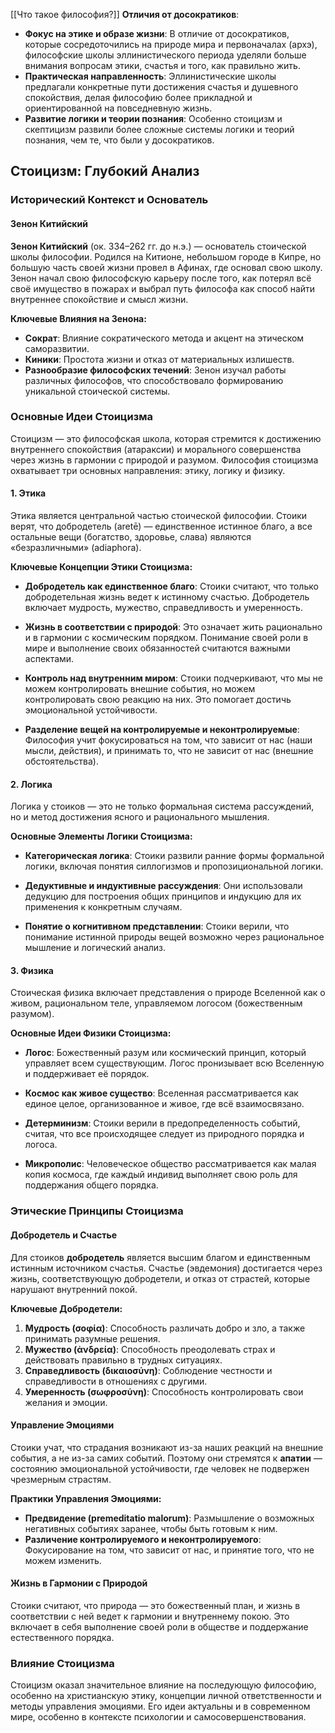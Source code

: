 [[Что такое философия?]]
**Отличия от досократиков**:

- **Фокус на этике и образе жизни**: В отличие от досократиков, которые сосредоточились на природе мира и первоначалах (архэ), философские школы эллинистического периода уделяли больше внимания вопросам этики, счастья и того, как правильно жить.
- **Практическая направленность**: Эллинистические школы предлагали конкретные пути достижения счастья и душевного спокойствия, делая философию более прикладной и ориентированной на повседневную жизнь.
- **Развитие логики и теории познания**: Особенно стоицизм и скептицизм развили более сложные системы логики и теорий познания, чем те, что были у досократиков.
## Стоицизм: Глубокий Анализ

### Исторический Контекст и Основатель

#### Зенон Китийский

**Зенон Китийский** (ок. 334–262 гг. до н.э.) — основатель стоической школы философии. Родился на Китионе, небольшом городе в Кипре, но большую часть своей жизни провел в Афинах, где основал свою школу. Зенон начал свою философскую карьеру после того, как потерял всё своё имущество в пожарах и выбрал путь философа как способ найти внутреннее спокойствие и смысл жизни.

**Ключевые Влияния на Зенона:**

- **Сократ**: Влияние сократического метода и акцент на этическом саморазвитии.
- **Киники**: Простота жизни и отказ от материальных излишеств.
- **Разнообразие философских течений**: Зенон изучал работы различных философов, что способствовало формированию уникальной стоической системы.

### Основные Идеи Стоицизма

Стоицизм — это философская школа, которая стремится к достижению внутреннего спокойствия (атараксии) и морального совершенства через жизнь в гармонии с природой и разумом. Философия стоицизма охватывает три основных направления: этику, логику и физику.

#### 1. Этика

Этика является центральной частью стоической философии. Стоики верят, что добродетель (aretē) — единственное истинное благо, а все остальные вещи (богатство, здоровье, слава) являются «безразличными» (adiaphora).

**Ключевые Концепции Этики Стоицизма:**

- **Добродетель как единственное благо**: Стоики считают, что только добродетельная жизнь ведет к истинному счастью. Добродетель включает мудрость, мужество, справедливость и умеренность.
    
- **Жизнь в соответствии с природой**: Это означает жить рационально и в гармонии с космическим порядком. Понимание своей роли в мире и выполнение своих обязанностей считаются важными аспектами.
    
- **Контроль над внутренним миром**: Стоики подчеркивают, что мы не можем контролировать внешние события, но можем контролировать свою реакцию на них. Это помогает достичь эмоциональной устойчивости.
    
- **Разделение вещей на контролируемые и неконтролируемые**: Философия учит фокусироваться на том, что зависит от нас (наши мысли, действия), и принимать то, что не зависит от нас (внешние обстоятельства).
    

#### 2. Логика

Логика у стоиков — это не только формальная система рассуждений, но и метод достижения ясного и рационального мышления.

**Основные Элементы Логики Стоицизма:**

- **Категорическая логика**: Стоики развили ранние формы формальной логики, включая понятия силлогизмов и пропозициональной логики.
    
- **Дедуктивные и индуктивные рассуждения**: Они использовали дедукцию для построения общих принципов и индукцию для их применения к конкретным случаям.
    
- **Понятие о когнитивном представлении**: Стоики верили, что понимание истинной природы вещей возможно через рациональное мышление и логический анализ.
    

#### 3. Физика

Стоическая физика включает представления о природе Вселенной как о живом, рациональном теле, управляемом логосом (божественным разумом).

**Основные Идеи Физики Стоицизма:**

- **Логос**: Божественный разум или космический принцип, который управляет всем существующим. Логос пронизывает всю Вселенную и поддерживает её порядок.
    
- **Космос как живое существо**: Вселенная рассматривается как единое целое, организованное и живое, где всё взаимосвязано.
    
- **Детерминизм**: Стоики верили в предопределенность событий, считая, что все происходящее следует из природного порядка и логоса.
    
- **Микрополис**: Человеческое общество рассматривается как малая копия космоса, где каждый индивид выполняет свою роль для поддержания общего порядка.
    

### Этические Принципы Стоицизма

#### Добродетель и Счастье

Для стоиков **добродетель** является высшим благом и единственным истинным источником счастья. Счастье (эвдемония) достигается через жизнь, соответствующую добродетели, и отказ от страстей, которые нарушают внутренний покой.

**Ключевые Добродетели:**

1. **Мудрость (σοφία)**: Способность различать добро и зло, а также принимать разумные решения.
2. **Мужество (ἀνδρεία)**: Способность преодолевать страх и действовать правильно в трудных ситуациях.
3. **Справедливость (δικαιοσύνη)**: Соблюдение честности и справедливости в отношениях с другими.
4. **Умеренность (σωφροσύνη)**: Способность контролировать свои желания и эмоции.

#### Управление Эмоциями

Стоики учат, что страдания возникают из-за наших реакций на внешние события, а не из-за самих событий. Поэтому они стремятся к **апатии** — состоянию эмоциональной устойчивости, где человек не подвержен чрезмерным страстям.

**Практики Управления Эмоциями:**

- **Предвидение (premeditatio malorum)**: Размышление о возможных негативных событиях заранее, чтобы быть готовым к ним.
- **Различение контролируемого и неконтролируемого**: Фокусирование на том, что зависит от нас, и принятие того, что не можем изменить.

#### Жизнь в Гармонии с Природой

Стоики считают, что природа — это божественный план, и жизнь в соответствии с ней ведет к гармонии и внутреннему покою. Это включает в себя выполнение своей роли в обществе и поддержание естественного порядка.

### Влияние Стоицизма

Стоицизм оказал значительное влияние на последующую философию, особенно на христианскую этику, концепции личной ответственности и методы управления эмоциями. Его идеи актуальны и в современном мире, особенно в контексте психологии и самосовершенствования.
